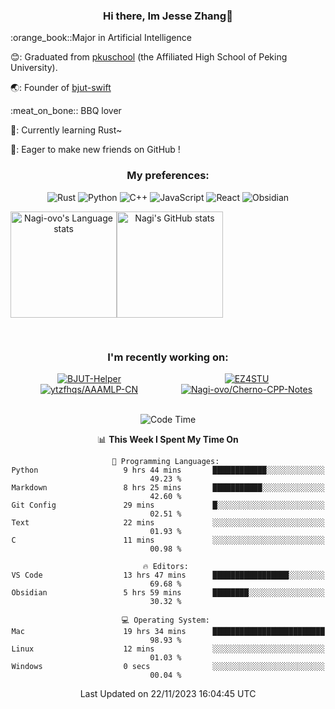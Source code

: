 <div align="center">
  <!-- <img src="/assets/gif.webp" style="max-width: 100%; height: auto;"> -->

   ### Hi there, Im Jesse Zhang👋
   
  <div align="left">
    <p>:orange_book::Major in Artificial Intelligence</p>
    <p>😊: Graduated from <a href="https://www.pkuschool.edu.cn/">pkuschool</a> (the Affiliated High School of Peking University).</p>
    <p>🌏: Founder of <a href="https://github.com/Open-BJUT">bjut-swift</a></p>
    <p>:meat_on_bone:: BBQ lover</p>
    <p>🦀: Currently learning Rust~</p>
    <p>🤝: Eager to make new friends on GitHub !</p>
</div>

  
### My preferences:

![Rust](https://img.shields.io/badge/Rust-000000?style=for-the-badge&logo=rust&logoColor=white)
![Python](https://img.shields.io/badge/python-3670A0?style=for-the-badge&logo=python&logoColor=ffdd54)
![C++](https://img.shields.io/badge/c++-%2300599C.svg?style=for-the-badge&logo=c%2B%2B&logoColor=white)
![JavaScript](https://img.shields.io/badge/javascript-%23323330.svg?style=for-the-badge&logo=javascript&logoColor=%23F7DF1E)
![React](https://img.shields.io/badge/react-%2320232a.svg?style=for-the-badge&logo=react&logoColor=%2361DAFB)
![Obsidian](https://img.shields.io/badge/Obsidian-%23483699.svg?style=for-the-badge&logo=obsidian&logoColor=white)
 <!-- ![Docker](https://img.shields.io/badge/docker-%230db7ed.svg?style=for-the-badge&logo=docker&logoColor=white) -->
 
<div style="display:flex; flex-wrap:wrap; height: 200px;">
  <img height="170" src="https://github-readme-stats-git-main-nagi-ovo.vercel.app/api/top-langs/?username=Nagi-ovo&hide=css,scss,html,java,typescript,perl,jupyter%20notebook&layout=compact&langs_count=8&card_width=400" alt="Nagi-ovo's Language stats">
  <img height="170" src="https://github-readme-stats-git-main-nagi-ovo.vercel.app/api?username=Nagi-ovo&show_icons=true&theme=radical" alt="Nagi's GitHub stats">
</div>

### I'm recently working on:</a>

 <div style="display: flex; flex-wrap: wrap; justify-content: space-around;">
  <a href="https://github.com/Open-BJUT/BJUT-Helper" style="flex: 0 0 48%;">
    <img align="center" src="https://github-readme-stats-git-main-nagi-ovo.vercel.app/api/pin/?username=Nagi-ovo&repo=BJUT-Helper" alt="BJUT-Helper">
  </a>
  <a href="https://github.com/Nagi-ovo/EZ4STU" style="flex: 0 0 48%;">
    <img align="center" src="https://github-readme-stats-git-main-nagi-ovo.vercel.app/api/pin/?username=Nagi-ovo&repo=EZ4STU" alt="EZ4STU">
  </a>  
  <a href="https://github.com/ytzfhqs/AAAMLP-CN" style="flex: 0 0 48%;">
    <img align="center" src="https://github-readme-stats-git-main-nagi-ovo.vercel.app/api/pin/?username=ytzfhqs&repo=AAAMLP-CN&show_owner=true" alt="ytzfhqs/AAAMLP-CN">
  </a>  
  <a href="https://github.com/Nagi-ovo/Cherno-CPP-Notes" style="flex: 0 0 48%;">
    <img align="center" src="https://github-readme-stats-git-main-nagi-ovo.vercel.app/api/pin/?username=Nagi-ovo&repo=Cherno-CPP-Notes"  alt="Nagi-ovo/Cherno-CPP-Notes">
  </a>  
</div>


<br />

<!--START_SECTION:waka-->
![Code Time](http://img.shields.io/badge/Code%20Time-337%20hrs%2022%20mins-blue)

📊 **This Week I Spent My Time On** 

```text
💬 Programming Languages: 
Python                   9 hrs 44 mins       ████████████░░░░░░░░░░░░░   49.23 % 
Markdown                 8 hrs 25 mins       ███████████░░░░░░░░░░░░░░   42.60 % 
Git Config               29 mins             █░░░░░░░░░░░░░░░░░░░░░░░░   02.51 % 
Text                     22 mins             ░░░░░░░░░░░░░░░░░░░░░░░░░   01.93 % 
C                        11 mins             ░░░░░░░░░░░░░░░░░░░░░░░░░   00.98 % 

🔥 Editors: 
VS Code                  13 hrs 47 mins      █████████████████░░░░░░░░   69.68 % 
Obsidian                 5 hrs 59 mins       ████████░░░░░░░░░░░░░░░░░   30.32 % 

💻 Operating System: 
Mac                      19 hrs 34 mins      █████████████████████████   98.93 % 
Linux                    12 mins             ░░░░░░░░░░░░░░░░░░░░░░░░░   01.03 % 
Windows                  0 secs              ░░░░░░░░░░░░░░░░░░░░░░░░░   00.04 % 
```


 Last Updated on 22/11/2023 16:04:45 UTC
<!--END_SECTION:waka-->

</div>








